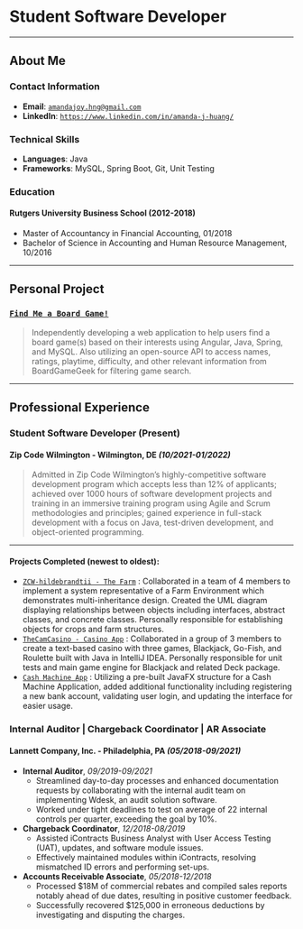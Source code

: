 # Student Software Developer

---

## About Me
### Contact Information
* **Email**: [`amandajoy.hng@gmail.com`](mailto:amandajoy.hng@gmail.com)
* **LinkedIn**: [`https://www.linkedin.com/in/amanda-j-huang/`](https://www.linkedin.com/in/amanda-j-huang/)

### Technical Skills
* **Languages**: Java
* **Frameworks**: MySQL, Spring Boot, Git, Unit Testing

### Education
#### **Rutgers University Business School** (2012-2018)
* Master of Accountancy in Financial Accounting, 01/2018
* Bachelor of Science in Accounting and Human Resource Management, 10/2016

---

## Personal Project
### [`Find Me a Board Game!`](https://github.com/AmandaJ-Huang/PassionProject)

> Independently developing a web application to help users find a board game(s) based on their interests using Angular, Java, Spring, and MySQL. Also utilizing an open-source API to access names, ratings, playtime, difficulty, and other relevant information from BoardGameGeek for filtering game search.

---

## Professional Experience
### **Student Software Developer (Present)**
#### Zip Code Wilmington - Wilmington, DE _(10/2021-01/2022)_

> Admitted in Zip Code Wilmington’s highly-competitive software development program which accepts less than 12% of applicants; achieved over 1000 hours of software development projects and training in an immersive training program using Agile and Scrum methodologies and principles; gained experience in full-stack development with a focus on Java, test-driven development, and object-oriented programming.

---

#### Projects Completed (newest to oldest):
* [`ZCW-hildebrandtii - The Farm`](https://github.com/ZCW-hildebrandtii/TheFarm7dot2.git) : Collaborated in a team of 4 members to implement a system representative of a Farm Environment which  demonstrates  multi-inheritance  design.  Created  the  UML  diagram  displaying  relationships  between objects  including  interfaces,  abstract  classes,  and  concrete  classes.  Personally  responsible  for  establishing objects for crops and farm structures.
* [`TheCamCasino - Casino App`](https://github.com/TheCamCasino/casino.maven.git) : Collaborated in a group of 3 members to create a text-based casino with three games, Blackjack, Go-Fish, and Roulette built with Java in IntelliJ IDEA. Personally responsible for unit tests and main game engine for Blackjack and related Deck package.
* [`Cash Machine App`](https://github.com/AmandaJ-Huang/CashMachineJavaFX.git) : Utilizing a pre-built JavaFX structure for a Cash Machine Application, added additional functionality including registering a new bank account, validating user login, and updating the interface for easier usage.

### **Internal Auditor | Chargeback Coordinator | AR Associate**
#### Lannett Company, Inc. - Philadelphia, PA _(05/2018-09/2021)_
* **Internal Auditor**, _09/2019-09/2021_
    * Streamlined day-to-day processes and enhanced documentation requests by collaborating with the internal audit team on implementing Wdesk, an audit solution software.
    * Worked under tight deadlines to test on average of 22 internal controls per quarter, exceeding the goal by 10%.
* **Chargeback Coordinator**, _12/2018-08/2019_
    * Assisted iContracts Business Analyst with User Access Testing (UAT), updates, and software module issues.
    * Effectively maintained modules within iContracts, resolving mismatched ID errors and performing set-ups.
* **Accounts Receivable Associate**, _05/2018-12/2018_
    * Processed $18M of commercial rebates and compiled sales reports notably ahead of due dates, resulting in positive customer feedback.
    * Successfully recovered $125,000 in erroneous deductions by investigating and disputing the charges.
